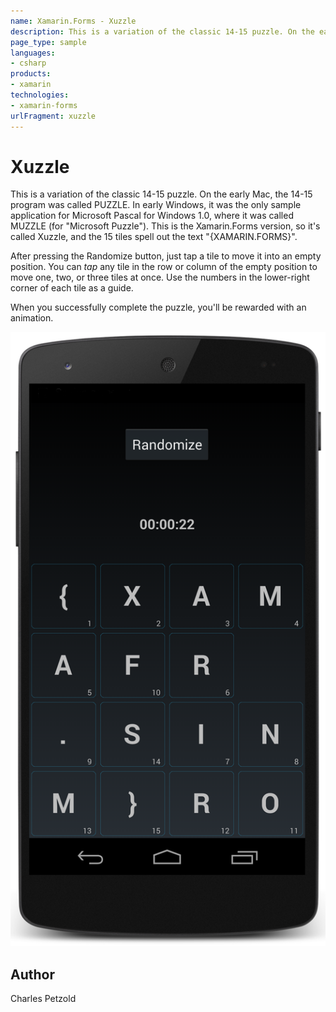 ```yaml
---
name: Xamarin.Forms - Xuzzle
description: This is a variation of the classic 14-15 puzzle. On the early Mac, the 14-15 program was called PUZZLE. In early Windows, it was the only sample...
page_type: sample
languages:
- csharp
products:
- xamarin
technologies:
- xamarin-forms
urlFragment: xuzzle
---
```

# Xuzzle

This is a variation of the classic 14-15 puzzle. On the early Mac, the 14-15 program was called PUZZLE.
In early Windows, it was the only sample
application for Microsoft Pascal for Windows 1.0, where it was called MUZZLE (for "Microsoft Puzzle").
This is the Xamarin.Forms version, so it's called Xuzzle, and the 15 tiles spell out the text
"{XAMARIN.FORMS}".

After pressing the Randomize button, just tap a tile to move it into an empty position. 
You can *tap* any tile in the row or column 
of the empty position to move one, two, or three tiles at once. 
Use the numbers in the lower-right corner of each tile as a guide.

When you successfully complete the puzzle, you'll be rewarded with an animation.


![Xuzzle application screenshot](Screenshots/01Android.png "Xuzzle application screenshot")

## Author

Charles Petzold
